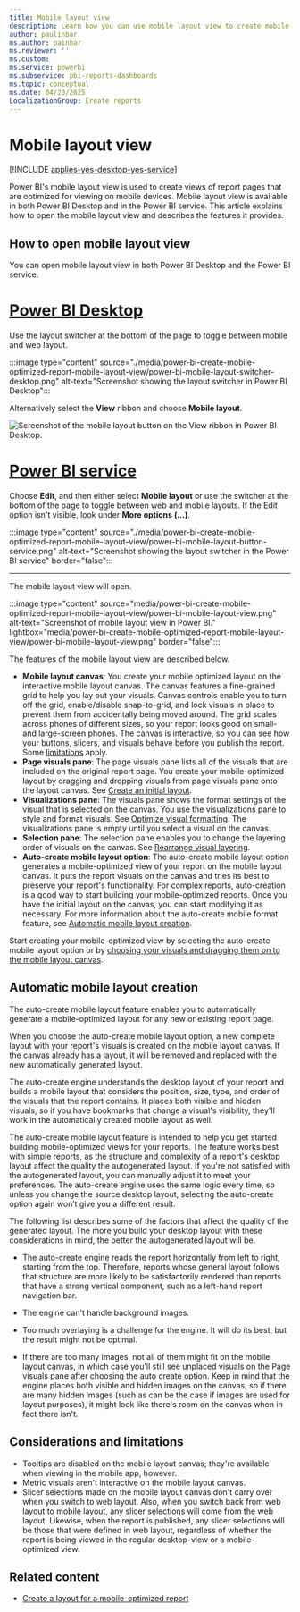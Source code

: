 ```yaml
---
title: Mobile layout view
description: Learn how you can use mobile layout view to create mobile optimized views of Power BI report pages.
author: paulinbar
ms.author: painbar
ms.reviewer: ''
ms.custom:
ms.service: powerbi
ms.subservice: pbi-reports-dashboards
ms.topic: conceptual
ms.date: 04/20/2025
LocalizationGroup: Create reports
---
```

# Mobile layout view

[!INCLUDE [applies-yes-desktop-yes-service](../includes/applies-yes-desktop-yes-service.md)]

Power BI's mobile layout view is used to create views of report pages that are optimized for viewing on mobile devices. Mobile layout view is available in both Power BI Desktop and in the Power BI service. This article explains how to open the mobile layout view and describes the features it provides.

## How to open mobile layout view

You can open mobile layout view in both Power BI Desktop and the Power BI service.

# [Power BI Desktop](#tab/powerbi-desktop)

Use the layout switcher at the bottom of the page to toggle between mobile and web layout.

:::image type="content" source="./media/power-bi-create-mobile-optimized-report-mobile-layout-view/power-bi-mobile-layout-switcher-desktop.png" alt-text="Screenshot showing the layout switcher in Power BI Desktop":::

Alternatively select the **View** ribbon and choose **Mobile layout**.

![Screenshot of the mobile layout button on the View ribbon in Power BI Desktop.](media/power-bi-create-mobile-optimized-report-mobile-layout-view/power-bi-mobile-layout-button-desktop.png)

# [Power BI service](#tab/powerbi-service)

Choose **Edit**, and then either select **Mobile layout** or use the switcher at the bottom of the page to toggle between web and mobile layouts. If the Edit option isn't visible, look under **More options (...)**.

:::image type="content" source="./media/power-bi-create-mobile-optimized-report-mobile-layout-view/power-bi-mobile-layout-button-service.png" alt-text="Screenshot showing the layout switcher in the Power BI service" border="false":::

---

The mobile layout view will open.

:::image type="content" source="media/power-bi-create-mobile-optimized-report-mobile-layout-view/power-bi-mobile-layout-view.png" alt-text="Screenshot of mobile layout view in Power BI." lightbox="media/power-bi-create-mobile-optimized-report-mobile-layout-view/power-bi-mobile-layout-view.png" border="false":::

The features of the mobile layout view are described below.

* **Mobile layout canvas**: You create your mobile optimized layout on the interactive mobile layout canvas. The canvas features a fine-grained grid to help you lay out your visuals. Canvas controls enable you to turn off the grid, enable/disable snap-to-grid, and lock visuals in place to prevent them from accidentally being moved around. The grid scales across phones of different sizes, so your report looks good on small- and large-screen phones. The canvas is interactive, so you can see how your buttons, slicers, and visuals behave before you publish the report. Some [limitations](#considerations-and-limitations) apply.
* **Page visuals pane**: The page visuals pane lists all of the visuals that are included on the original report page. You create your mobile-optimized layout by dragging and dropping visuals from page visuals pane onto the layout canvas. See [Create an initial layout](power-bi-create-mobile-optimized-report-initial-layout.md).
* **Visualizations pane**: The visuals pane shows the format settings of the visual that is selected on the canvas. You use the visualizations pane to style and format visuals. See [Optimize visual formatting](power-bi-create-mobile-optimized-report-format-visuals.md). The visualizations pane is empty until you select a visual on the canvas.
* **Selection pane**: The selection pane enables you to change the layering order of visuals on the canvas. See [Rearrange visual layering](power-bi-create-mobile-optimized-report-order-layers.md).
* **Auto-create mobile layout option**: The auto-create mobile layout option generates a mobile-optimized view of your report on the mobile layout canvas. It puts the report visuals on the canvas and tries its best to preserve your report's functionality. For complex reports, auto-creation is a good way to start building your mobile-optimized reports. Once you have the initial layout on the canvas, you can start modifying it as necessary. For more information about the auto-create mobile format feature, see [Automatic mobile layout creation](#automatic-mobile-layout-creation).

Start creating your mobile-optimized view by selecting the auto-create mobile layout option or by [choosing your visuals and dragging them on to the mobile layout canvas](power-bi-create-mobile-optimized-report-initial-layout.md).

## Automatic mobile layout creation

The auto-create mobile layout feature enables you to automatically generate a mobile-optimized layout for any new or existing report page.

When you choose the auto-create mobile layout option, a new complete layout with your report's visuals is created on the mobile layout canvas. If the canvas already has a layout, it will be removed and replaced with the new automatically generated layout.

The auto-create engine understands the desktop layout of your report and builds a mobile layout that considers the position, size, type, and order of the visuals that the report contains. It places both visible and hidden visuals, so if you have bookmarks that change a visual's visibility, they'll work in the automatically created mobile layout as well.

The auto-create mobile layout feature is intended to help you get started building mobile-optimized views for your reports. The feature works best with simple reports, as the structure and complexity of a report's desktop layout affect the quality the autogenerated layout. If you're not satisfied with the autogenerated layout, you can manually adjust it to meet your preferences. The auto-create engine uses the same logic every time, so unless you change the source desktop layout, selecting the auto-create option again won’t give you a different result.

The following list describes some of the factors that affect the quality of the generated layout. The more you build your desktop layout with these considerations in mind, the better the autogenerated layout will be.

* The auto-create engine reads the report horizontally from left to right, starting from the top. Therefore, reports whose general layout follows that structure are more likely to be satisfactorily rendered than reports that have a strong vertical component, such as a left-hand report navigation bar.

* The engine can't handle background images.

* Too much overlaying is a challenge for the engine. It will do its best, but the result might not be optimal.

* If there are too many images, not all of them might fit on the mobile layout canvas, in which case you'll still see unplaced visuals on the Page visuals pane after choosing the auto create option. Keep in mind that the engine places both visible and hidden images on the canvas, so if there are many hidden images (such as can be the case if images are used for layout purposes), it might look like there's room on the canvas when in fact there isn't.

## Considerations and limitations

* Tooltips are disabled on the mobile layout canvas; they're available when viewing in the mobile app, however.
* Metric visuals aren't interactive on the mobile layout canvas.​
* Slicer selections made on the mobile layout canvas don't carry over when you switch to web layout. Also, when you switch back from web layout to mobile layout, any slicer selections will come from the web layout. Likewise, when the report is published, any slicer selections will be those that were defined in web layout, regardless of whether the report is being viewed in the regular desktop-view or a mobile-optimized view.

## Related content

* [Create a layout for a mobile-optimized report](power-bi-create-mobile-optimized-report-initial-layout.md)